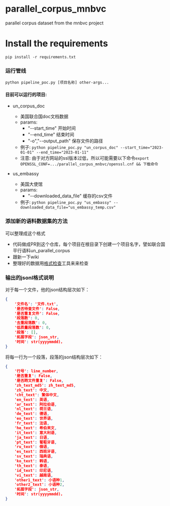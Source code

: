 # parallel_corpus_mnbvc
parallel corpus dataset from the mnbvc project

# Install the requirements
```
pip install -r requirements.txt
```

### 运行管线
```shell
python pipeline_poc.py [项目名称] other-args...
```

#### 目前可以运行的项目:

- un_corpus_doc
    - 美国联合国doc文档数据
    - params:
        - "--start_time" 开始时间
        - "--end_time" 结束时间
        - "-o","--output_path" 保存文件的路径
    - 例子: ```python pipeline_poc.py "un_corpus_doc" --start_time="2023-01-01" --end_time="2023-01-11"```
    - 注意: 由于对方网站的ssl版本过低，所以可能需要以下命令```export OPENSSL_CONF=.../parallel_corpus_mnbvc/openssl.cnf && 下载命令```

- us_embassy
    - 美国大使馆
    - params: 
        - "--downloaded_data_file" 缓存的csv文件
    - 例子: ```python pipeline_poc.py "us_embassy" --downloaded_data_file="us_embassy_temp.csv"```

    


### 添加新的语料数据集的方法
可以整理成这个格式
- 代码做成PR到这个仓库，每个项目在根目录下创建一个项目名字，譬如联合国平行语料un_parallel_corpus 
- 跟新一下wiki
- 整理好的数据用[格式检查](https://wiki.mnbvc.org/doku.php/%E7%8E%B0%E6%9C%89%E8%AF%AD%E6%96%99%E6%A0%BC%E5%BC%8F)工具来来检查

### 输出的jsonl格式说明

对于每一个文件，他的json结构层次如下：

```json
{
    '文件名': '文件.txt',
    '是否待查文件': False,
    '是否重复文件': False,
    '段落数': 0,
    '去重段落数': 0,
    '低质量段落数': 0,
    '段落': [],
    '拓展字段': json_str,
    '时间': str(yyyymmdd)，
}
```

将每一行为一个段落，段落的json结构层次如下：

```json
{
    '行号': line_number,
    '是否重复': False,
    '是否跨文件重复': False,
    'zh_text_md5': zh_text_md5,
    'zh_text': 中文,
    'cht_text': 繁体中文,
    'en_text': 英语,
    'ar_text': 阿拉伯语,
    'nl_text': 荷兰语,
    'de_text': 德语,
    'eo_text': 世界语,
    'fr_text': 法语,
    'he_text': 希伯来文,
    'it_text': 意大利语,
    'ja_text': 日语,
    'pt_text': 葡萄牙语,
    'ru_text': 俄语,
    'es_text': 西班牙语,
    'sv_text': 瑞典语,
    'ko_text': 韩语,
    'th_text': 泰语,
    'id_text': 印尼语,
    'vi_text': 越南语,
    'other1_text': 小语种1,
    'other2_text': 小语种2,
    '拓展字段': json_str,
    '时间': str(yyyymmdd)，
}
```
